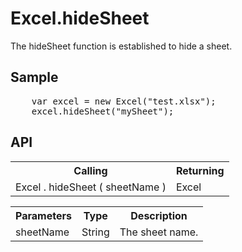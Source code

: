 <H1>Excel.hideSheet</H1>

The hideSheet function is established to hide a sheet.

<h2>Sample</h2>
<pre>
	var excel = new Excel("test.xlsx");
	excel.hideSheet("mySheet");
</pre>

<h2>API</h2>

<table>
<tr><th>Calling</th><th>Returning</th></tr>
<tr><td>Excel . hideSheet ( sheetName )</td><td>Excel</td></tr>
</table>


<table>
<tr><th>Parameters</th><th>Type</th><th>Description</th></tr>
<tr><td>sheetName</td><td>String</td><td>The sheet name.</td></tr>
</table>
